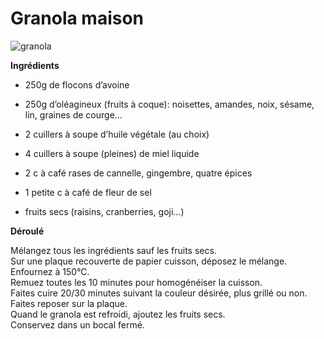 # Granola maison

![granola](https://github.com/bndct-lmbrt/mes-recettes/blob/master/medias/granola.jpg)

**Ingrédients**  

* 250g de flocons d’avoine
* 250g d’oléagineux (fruits à coque): noisettes, amandes, noix, sésame, lin, graines de courge…
* 2 cuillers à soupe d’huile végétale (au choix)
* 4 cuillers à soupe (pleines) de miel liquide
* 2 c à café rases de cannelle, gingembre, quatre épices
* 1 petite c à café de fleur de sel

* fruits secs (raisins, cranberries, goji…)

**Déroulé**  

Mélangez tous les ingrédients sauf les fruits secs.  
Sur une plaque recouverte de papier cuisson, déposez le mélange.  
Enfournez à 150°C.  
Remuez toutes les 10 minutes pour homogénéiser la cuisson.  
Faites cuire 20/30 minutes suivant la couleur désirée, plus grillé ou non.  
Faites reposer sur la plaque.  
Quand le granola est refroidi, ajoutez les fruits secs.  
Conservez dans un bocal fermé.  